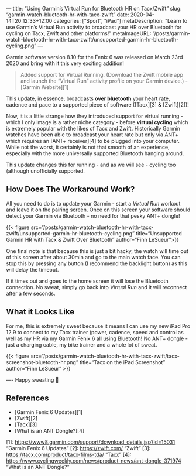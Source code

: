 —
title: “Using Garmin’s Virtual Run for Bluetooth HR on Tacx/Zwift”
slug: “garmin-watch-bluetooth-hr-with-tacx-zwift”
date: 2020-04-14T20:12:33+12:00
categories: [“Sport”, “iPad”]
metaDescription: “Learn to use Garmin’s Virtual Run activity to broadcast your HR over Bluetooth for cycling on Tacx, Zwift and other platforms!”
metaImageURL: “/posts/garmin-watch-bluetooth-hr-with-tacx-zwift/unsupported-garmin-hr-bluetooth-cycling.png”
—

Garmin software version 8.10 for the Fenix 6 was released on March 23rd 2020 and bring with it this very exciting addition!

> Added support for Virtual Running. (Download the Zwift mobile app and launch the “Virtual Run” activity profile on your Garmin device.) - [Garmin Website][1]

This update, in essence, broadcasts __over bluetooth__ your heart rate, cadence and pace to a supported piece of software ([Tacx][3] & [Zwift][2])!

Now, it is a little strange how they introduced support for virtual running - which I only image is a rather niche category - before __virtual cycling__ which is extremely popular with the likes of Tacx and Zwift. Historically Garmin watches have been able to broadcast your heart rate but only via ANT+ which requires an [ANT+ receiver][4] to be plugged into your computer. While not the worst, it certainly is not that smooth of an experience, especially with the more universally supported Bluetooth hanging around.

This update changes this for running - and as we will see - cycling too (although unofficially supported.

## How Does The Workaround Work?

All you need to do is to update your Garmin - start a _Virtual Run_ workout and leave it on the pairing screen. Once on this screen your software should detect your Garmin via Bluetooth - no need for that pesky ANT+ dongle!

{{< figure src=“/posts/garmin-watch-bluetooth-hr-with-tacx-zwift/unsupported-garmin-hr-bluetooth-cycling.png” title=“Unsupported Garmin HR with Tacx & Zwift Over Bluetooth” author=“Finn LeSueur”>}}

One final note is that because this is just a bit hacky, the watch will time out of this screen after about 30min and go to the main watch face. You can stop this by pressing any button (I recommend the backlight button) as this will delay the timeout.

If it times out and goes to the home screen it will lose the Bluetooth connection. No sweat, simply go back into _Virtual Run_ and it will reconnect after a few seconds.

## What it Looks Like

For me, this is extremely sweet because it means I can use my new iPad Pro 12.9 to connect to my Tacx trainer (power, cadence, speed and control as well as my HR via my Garmin Fenix 6 all using Bluetooth! No ANT+ dongle - just a charging cable, my bike trainer and a whole lot of sweat.

{{< figure src=“/posts/garmin-watch-bluetooth-hr-with-tacx-zwift/tacx-screenshot-bluetooth-hr.png” title=“Tacx on the iPad Screenshot” author=“Finn LeSueur” >}}

—- Happy sweating 👋 

## References
- [Garmin Fenix 6 Updates][1]
- [Zwift][2]
- [Tacx][3]
- [What is an ANT Dongle?][4]

[1]: https://www8.garmin.com/support/download_details.jsp?id=15031 “Garmin Fenix 6 Updates”
[2]: https://zwift.com/ “Zwift”
[3]: https://tacx.com/product/tacx-films-tda/ “Tacx”
[4]: https://www.cyclingweekly.com/news/product-news/ant-dongle-371974 “What is an ANT Dongle?”
